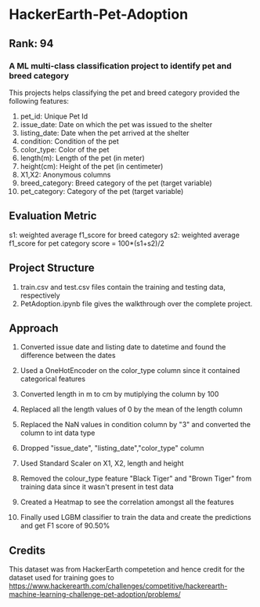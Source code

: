 # HackerEarth-Pet-Adoption    
## Rank: 94

### A ML multi-class classification project to identify pet and breed category

This projects helps classifying the pet and breed category provided the following features:
1. pet_id:	Unique Pet Id
2. issue_date:	Date on which the pet was issued to the shelter
3. listing_date: Date when the pet arrived at the shelter
4. condition:	Condition of the pet
5. color_type:	Color of the pet
6. length(m):	Length of the pet (in meter)
7. height(cm):	Height of the pet (in centimeter)
8. X1,X2:	Anonymous columns
9. breed_category:	Breed category of the pet (target variable)
10. pet_category: Category of the pet (target variable)

## Evaluation Metric
s1:  weighted average f1_score for breed category
s2:  weighted average f1_score for pet category 
score = 100*(s1+s2)/2

## Project Structure
1. train.csv and test.csv files contain the training and testing data, respectively
2. PetAdoption.ipynb file gives the walkthrough over the complete project. 

## Approach

1. Converted issue date and listing date to datetime and found the difference between the dates

2. Used a OneHotEncoder on the color_type column since it contained categorical features

3. Converted length in m to cm by mutiplying the column by 100

4. Replaced all the length values of 0 by the mean of the length column

5. Replaced the NaN values in condition column by "3" and converted the column to int data type

6. Dropped "issue_date", "listing_date","color_type" column

7. Used Standard Scaler on X1, X2, length and height

8. Removed the colour_type feature "Black Tiger" and "Brown Tiger" from training data since it wasn't present in test data

9. Created a Heatmap to see the correlation amongst all the features

10. Finally used LGBM classifier to train the data and create the predictions and get F1 score of 90.50%


## Credits
This dataset was from HackerEarth competetion and hence credit for the dataset used for training goes to https://www.hackerearth.com/challenges/competitive/hackerearth-machine-learning-challenge-pet-adoption/problems/
